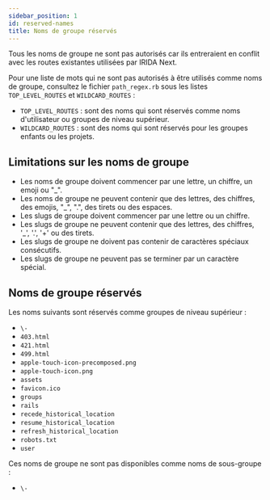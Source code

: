 ```yaml
---
sidebar_position: 1
id: reserved-names
title: Noms de groupe réservés
---
```


Tous les noms de groupe ne sont pas autorisés car ils entreraient en conflit avec les routes existantes utilisées par IRIDA Next.

Pour une liste de mots qui ne sont pas autorisés à être utilisés comme noms de groupe, consultez le fichier `path_regex.rb` sous les listes `TOP_LEVEL_ROUTES` et `WILDCARD_ROUTES` :
* `TOP_LEVEL_ROUTES` : sont des noms qui sont réservés comme noms d'utilisateur ou groupes de niveau supérieur.
* `WILDCARD_ROUTES` : sont des noms qui sont réservés pour les groupes enfants ou les projets.

## Limitations sur les noms de groupe

* Les noms de groupe doivent commencer par une lettre, un chiffre, un emoji ou "_".
* Les noms de groupe ne peuvent contenir que des lettres, des chiffres, des emojis, "_", ".", des tirets ou des espaces.
* Les slugs de groupe doivent commencer par une lettre ou un chiffre.
* Les slugs de groupe ne peuvent contenir que des lettres, des chiffres, '_', '.', '+' ou des tirets.
* Les slugs de groupe ne doivent pas contenir de caractères spéciaux consécutifs.
* Les slugs de groupe ne peuvent pas se terminer par un caractère spécial.

## Noms de groupe réservés

Les noms suivants sont réservés comme groupes de niveau supérieur :
* `\-`
* `403.html`
* `421.html`
* `499.html`
* `apple-touch-icon-precomposed.png`
* `apple-touch-icon.png`
* `assets`
* `favicon.ico`
* `groups`
* `rails`
* `recede_historical_location`
* `resume_historical_location`
* `refresh_historical_location`
* `robots.txt`
* `user`

Ces noms de groupe ne sont pas disponibles comme noms de sous-groupe :
* `\-`
